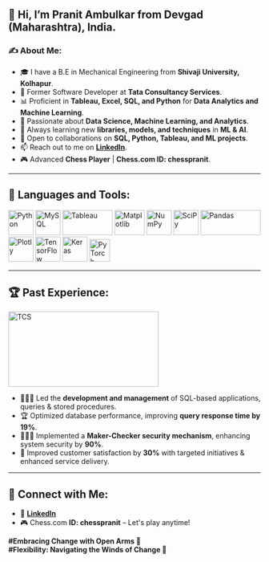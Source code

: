 ## 👋 Hi, I’m Pranit Ambulkar from Devgad (Maharashtra), India.

### ✍️ About Me:
- 🎓 I have a B.E in Mechanical Engineering from **Shivaji University, Kolhapur**.
- 🏢 Former Software Developer at **Tata Consultancy Services**.
- 📊 Proficient in **Tableau, Excel, SQL, and Python** for **Data Analytics and Machine Learning**.
- 👀 Passionate about **Data Science, Machine Learning, and Analytics**.
- 🌱 Always learning new **libraries, models, and techniques** in **ML & AI**.
- 💞️ Open to collaborations on **SQL, Python, Tableau, and ML projects**.
- 📫 Reach out to me on **[LinkedIn](your-linkedin-url)**.
- 🎮 Advanced **Chess Player** | **Chess.com ID: chesspranit**.

---

## 🚀 Languages and Tools:

<p align="left">
  <img src="https://banner2.cleanpng.com/20180412/kye/kisspng-python-programming-language-computer-programming-language-5acfdc3636bac7.8891188615235717662242.jpg" alt="Python" width="50" height="50"/>
  <img src="https://www.freepnglogos.com/uploads/logo-mysql-png/logo-mysql-mysql-logo-png-images-are-download-crazypng-21.png" alt="MySQL" width="50" height="50"/>
  <img src="https://miro.medium.com/v2/resize:fit:1400/1*3GbLagVDPY9QKjjgB_Tfqw.png" alt="Tableau" width="100" height="50"/>
  <img src="https://static.javatpoint.com/tutorial/matplotlib/images/matplotlib-tutorial.png" alt="Matplotlib" width="60" height="50"/>
  <img src="https://user-images.githubusercontent.com/315810/92254506-fe7bef80-ee9e-11ea-8701-9d63ff858e0a.png" alt="NumPy" width="50" height="50"/>
  <img src="https://upload.wikimedia.org/wikipedia/commons/thumb/b/b2/SCIPY_2.svg/768px-SCIPY_2.svg.png?20200904111722" alt="SciPy" width="50" height="50"/>
  <img src="https://miro.medium.com/v2/resize:fit:768/1*sF3Hm25Vf25D3t494To1XA.png" alt="Pandas" width="120" height="50"/>
  <img src="https://cdn.icon-icons.com/icons2/2699/PNG/512/plot_ly_logo_icon_168902.png" alt="Plotly" width="50" height="50"/>
  <img src="https://w7.pngwing.com/pngs/56/909/png-transparent-tensorflow-deep-learning-keras-machine-learning-caffe-thumbtack-miscellaneous-angle-rectangle.png" alt="TensorFlow" width="50" height="50"/>
  <img src="https://res.cloudinary.com/apideck/image/upload/v1569191250/catalog/keras-io/icon128x128.jpg" alt="Keras" width="50" height="50"/>
  <img src="https://upload.wikimedia.org/wikipedia/commons/thumb/1/10/PyTorch_logo_icon.svg/640px-PyTorch_logo_icon.svg.png" alt="PyTorch" width="41" height="45"/>
</p>

---

## 🏆 Past Experience:

<img src="https://upload.wikimedia.org/wikipedia/commons/thumb/b/b1/Tata_Consultancy_Services_Logo.svg/2560px-Tata_Consultancy_Services_Logo.svg.png" alt="TCS" width="300" height="150"/>

- 👨🏻‍💼 Led the **development and management** of SQL-based applications, queries & stored procedures.
- 🏆 Optimized database performance, improving **query response time by 19%**.
- 👨🏾‍💻 Implemented a **Maker-Checker security mechanism**, enhancing system security by **90%**.
- 🎯 Improved customer satisfaction by **30%** with targeted initiatives & enhanced service delivery.

---

## 📌 Connect with Me:
- 💼 **[LinkedIn](your-linkedin-url)**
- 🎮 Chess.com **ID: chesspranit** – Let's play anytime!

**#Embracing Change with Open Arms 🙂**  
**#Flexibility: Navigating the Winds of Change 🍃**
